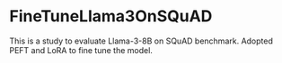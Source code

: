 # FineTuneLlama3OnSQuAD

This is a study to evaluate Llama-3-8B on SQuAD benchmark. Adopted PEFT and LoRA to fine tune the model.